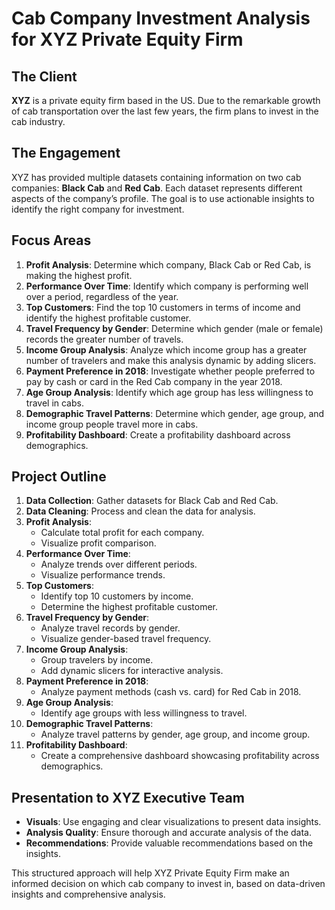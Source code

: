 







# Cab Company Investment Analysis for XYZ Private Equity Firm

## The Client
**XYZ** is a private equity firm based in the US. Due to the remarkable growth of cab transportation over the last few years, the firm plans to invest in the cab industry.

## The Engagement
XYZ has provided multiple datasets containing information on two cab companies: **Black Cab** and **Red Cab**. Each dataset represents different aspects of the company’s profile. The goal is to use actionable insights to identify the right company for investment.

## Focus Areas
1. **Profit Analysis**: Determine which company, Black Cab or Red Cab, is making the highest profit.
2. **Performance Over Time**: Identify which company is performing well over a period, regardless of the year.
3. **Top Customers**: Find the top 10 customers in terms of income and identify the highest profitable customer.
4. **Travel Frequency by Gender**: Determine which gender (male or female) records the greater number of travels.
5. **Income Group Analysis**: Analyze which income group has a greater number of travelers and make this analysis dynamic by adding slicers.
6. **Payment Preference in 2018**: Investigate whether people preferred to pay by cash or card in the Red Cab company in the year 2018.
7. **Age Group Analysis**: Identify which age group has less willingness to travel in cabs.
8. **Demographic Travel Patterns**: Determine which gender, age group, and income group people travel more in cabs.
9. **Profitability Dashboard**: Create a profitability dashboard across demographics.

## Project Outline
1. **Data Collection**: Gather datasets for Black Cab and Red Cab.
2. **Data Cleaning**: Process and clean the data for analysis.
3. **Profit Analysis**:
    - Calculate total profit for each company.
    - Visualize profit comparison.
4. **Performance Over Time**:
    - Analyze trends over different periods.
    - Visualize performance trends.
5. **Top Customers**:
    - Identify top 10 customers by income.
    - Determine the highest profitable customer.
6. **Travel Frequency by Gender**:
    - Analyze travel records by gender.
    - Visualize gender-based travel frequency.
7. **Income Group Analysis**:
    - Group travelers by income.
    - Add dynamic slicers for interactive analysis.
8. **Payment Preference in 2018**:
    - Analyze payment methods (cash vs. card) for Red Cab in 2018.
9. **Age Group Analysis**:
    - Identify age groups with less willingness to travel.
10. **Demographic Travel Patterns**:
    - Analyze travel patterns by gender, age group, and income group.
11. **Profitability Dashboard**:
    - Create a comprehensive dashboard showcasing profitability across demographics.

## Presentation to XYZ Executive Team
- **Visuals**: Use engaging and clear visualizations to present data insights.
- **Analysis Quality**: Ensure thorough and accurate analysis of the data.
- **Recommendations**: Provide valuable recommendations based on the insights.

This structured approach will help XYZ Private Equity Firm make an informed decision on which cab company to invest in, based on data-driven insights and comprehensive analysis.
